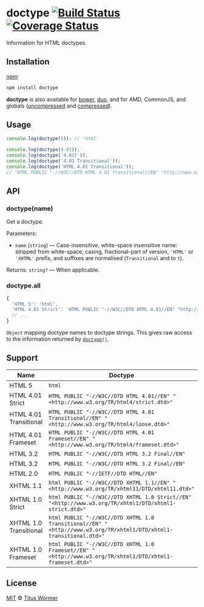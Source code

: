# doctype [![Build Status](https://img.shields.io/travis/wooorm/doctype.svg?style=flat)](https://travis-ci.org/wooorm/doctype) [![Coverage Status](https://img.shields.io/codecov/c/github/wooorm/doctype.svg)](https://codecov.io/github/wooorm/doctype)

Information for HTML doctypes.

## Installation

[npm](https://docs.npmjs.com/cli/install):

```bash
npm install doctype
```

**doctype** is also available for
[bower](http://bower.io/#install-packages), [duo](http://duojs.org/#getting-started),
and for AMD, CommonJS, and globals ([uncompressed](doctype.js) and
[compressed](doctype.min.js)).

## Usage

```js
console.log(doctype(5)); // 'html'

console.log(doctype(4.01));
console.log(doctype('4.01t'));
console.log(doctype('4.01 Transitional'));
console.log(doctype('HTML 4.01 Transitional'));
// 'HTML PUBLIC "-//W3C//DTD HTML 4.01 Transitional//EN" "http://www.w3.org/TR/html4/loose.dtd"'
```

## API

### doctype(name)

Get a doctype.

Parameters:

*   `name` (`string`) — Case-insensitive, white-space insensitive name:
    stripped from white-space, casing, fractional-part of version, `'HTML'`
    or `'XHTML'` prefix, and suffixes are normalised (`Transitional` and to
    `t`).

Returns: `string?` — When applicable.

### doctype.all

```js
{
  'HTML 5': 'html',
  'HTML 4.01 Strict': 'HTML PUBLIC "-//W3C//DTD HTML 4.01//EN" "http://www.w3.org/TR/html4/strict.dtd"',
  // ...
}
```

`Object` mapping doctype names to doctype strings. This gives raw access to
the information returned by [`doctype()`](#doctypename).

## Support

| Name                   | Doctype                                                                                                            |
| ---------------------- | ------------------------------------------------------------------------------------------------------------------ |
| HTML 5                 | `html`                                                                                                             |
| HTML 4.01 Strict       | `HTML PUBLIC "-//W3C//DTD HTML 4.01//EN" "<http://www.w3.org/TR/html4/strict.dtd>"`                                |
| HTML 4.01 Transitional | `HTML PUBLIC "-//W3C//DTD HTML 4.01 Transitional//EN" "<http://www.w3.org/TR/html4/loose.dtd>"`                    |
| HTML 4.01 Frameset     | `HTML PUBLIC "-//W3C//DTD HTML 4.01 Frameset//EN" "<http://www.w3.org/TR/html4/frameset.dtd>"`                     |
| HTML 3.2               | `HTML PUBLIC "-//W3C//DTD HTML 3.2 Final//EN"`                                                                     |
| HTML 3.2               | `HTML PUBLIC "-//W3C//DTD HTML 3.2 Final//EN"`                                                                     |
| HTML 2.0               | `HTML PUBLIC "-//IETF//DTD HTML//EN"`                                                                              |
| XHTML 1.1              | `html PUBLIC "-//W3C//DTD XHTML 1.1//EN" "<http://www.w3.org/TR/xhtml11/DTD/xhtml11.dtd>"`                         |
| XHTML 1.0 Strict       | `html PUBLIC "-//W3C//DTD XHTML 1.0 Strict//EN" "<http://www.w3.org/TR/xhtml1/DTD/xhtml1-strict.dtd>"`             |
| XHTML 1.0 Transitional | `html PUBLIC "-//W3C//DTD XHTML 1.0 Transitional//EN" "<http://www.w3.org/TR/xhtml1/DTD/xhtml1-transitional.dtd>"` |
| XHTML 1.0 Frameset     | `html PUBLIC "-//W3C//DTD XHTML 1.0 Frameset//EN" "<http://www.w3.org/TR/xhtml1/DTD/xhtml1-frameset.dtd>"`         |

## License

[MIT](LICENSE) © [Titus Wormer](http://wooorm.com)
